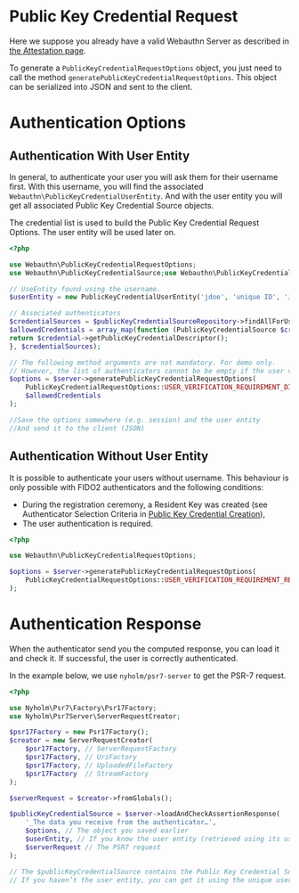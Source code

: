 Public Key Credential Request
=============================

Here we suppose you already have a valid Webauthn Server as described in [the Attestation page](Attestation.md).

To generate a `PublicKeyCredentialRequestOptions` object, you just need to call the method `generatePublicKeyCredentialRequestOptions`.
This object can be serialized into JSON and sent to the client.

# Authentication Options

## Authentication With User Entity

In general, to authenticate your user you will ask them for their username first.
With this username, you will find the associated `Webauthn\PublicKeyCredentialUserEntity`.
And with the user entity you will get all associated Public Key Credential Source objects.

The credential list is used to build the Public Key Credential Request Options.
The user entity will be used later on.

```php
<?php

use Webauthn\PublicKeyCredentialRequestOptions;
use Webauthn\PublicKeyCredentialSource;use Webauthn\PublicKeyCredentialUserEntity;

// UseEntity found using the username.
$userEntity = new PublicKeyCredentialUserEntity('jdoe', 'unique ID', 'John Doe');

// Associated authenticators
$credentialSources = $publicKeyCredentialSourceRepository->findAllForUserEntity($userEntity);
$allowedCredentials = array_map(function (PublicKeyCredentialSource $credential) {
return $credential->getPublicKeyCredentialDescriptor();
}, $credentialSources);

// The following method arguments are not mandatory. For demo only.
// However, the list of authenticators cannot be be empty if the user verification value if not "required"
$options = $server->generatePublicKeyCredentialRequestOptions(
    PublicKeyCredentialRequestOptions::USER_VERIFICATION_REQUIREMENT_DISCOURAGED,
    $allowedCredentials
);

//Save the options somewhere (e.g. session) and the user entity
//And send it to the client (JSON)
```

## Authentication Without User Entity

It is possible to authenticate your users without username.
This behaviour is only possible with FIDO2 authenticators and the following conditions:

* During the registration ceremony, a Resident Key was created (see Authenticator Selection Criteria in [Public Key Credential Creation](Attestation.md)),
* The user authentication is required.

```php
<?php

use Webauthn\PublicKeyCredentialRequestOptions;

$options = $server->generatePublicKeyCredentialRequestOptions(
    PublicKeyCredentialRequestOptions::USER_VERIFICATION_REQUIREMENT_REQUIRED
);
```

# Authentication Response

When the authenticator send you the computed response, you can load it and check it.
If successful, the user is correctly authenticated.

In the example below, we use `nyholm/psr7-server` to get the PSR-7 request.
```php
<?php

use Nyholm\Psr7\Factory\Psr17Factory;
use Nyholm\Psr7Server\ServerRequestCreator;

$psr17Factory = new Psr17Factory();
$creator = new ServerRequestCreator(
    $psr17Factory, // ServerRequestFactory
    $psr17Factory, // UriFactory
    $psr17Factory, // UploadedFileFactory
    $psr17Factory  // StreamFactory
);

$serverRequest = $creator->fromGlobals();

$publicKeyCredentialSource = $server->loadAndCheckAssertionResponse(
    '_The data you receive from the authenticator…',
    $options, // The object you saved earlier
    $userEntity, // If you know the user entity (retrieved using its username), you must pass it here. null otherwise
    $serverRequest // The PSR7 request
);

// The $publicKeyCredentialSource contains the Public Key Credential Source used for the authentication of the user
// If you haven’t the user entity, you can get it using the unique user handle defined in $publicKeyCredentialSource
```
